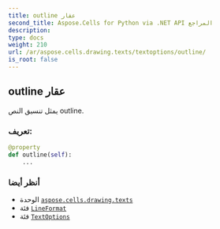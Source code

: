 ```yaml
---
title: outline عقار
second_title: Aspose.Cells for Python via .NET API المراجع
description:
type: docs
weight: 210
url: /ar/aspose.cells.drawing.texts/textoptions/outline/
is_root: false
---
```

##  outline عقار

يمثل تنسيق النص outline.
###  تعريف:
```python
@property
def outline(self):
    ...
```

###  أنظر أيضا
* الوحدة [`aspose.cells.drawing.texts`](../../)
* فئة [`LineFormat`](/cells/python-net/ar/aspose.cells.drawing/lineformat)
* فئة [`TextOptions`](/cells/python-net/ar/aspose.cells.drawing.texts/textoptions)
